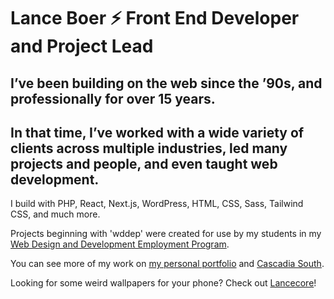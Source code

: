 # Lance Boer ⚡️ Front End Developer and Project Lead

## I’ve been building on the web since the ’90s, and professionally for over 15 years.
## In that time, I’ve worked with a wide variety of clients across multiple industries, led many projects and people, and even taught web development.

I build with PHP, React, Next.js, WordPress, HTML, CSS, Sass, Tailwind CSS, and much more.

Projects beginning with 'wddep' were created for use by my students in my [Web Design and Development Employment Program](https://news.gov.bc.ca/releases/2020SDPR0052-002110).

You can see more of my work on [my personal portfolio](https://https://lanceboer.com/) and [Cascadia South](https://cascadiasouth.com/).

Looking for some weird wallpapers for your phone? Check out [Lancecore](https://lancecore.com/)!
